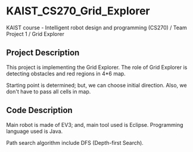 # KAIST_CS270_Grid_Explorer
KAIST course - Intelligent robot design and programming (CS270) / Team Project 1 / Grid Explorer

Project Description
--------------------
This project is implementing the Grid Explorer. The role of Grid Explorer is detecting obstacles and red regions in 4*6 map. 

Starting point is determined; but, we can choose initial direction. Also, we don't have to pass all cells in map. 

Code Description
---------------------
Main robot is made of EV3; and, main tool used is Eclipse. Programming language used is Java. 

Path search algorithm include DFS (Depth-first Search). 
